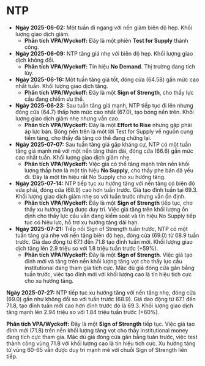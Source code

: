 # NTP

- **Ngày 2025-06-02:** Một tuần đi ngang với nến giảm biên độ hẹp. Khối lượng giao dịch giảm.
    - **Phân tích VPA/Wyckoff:** Đây là một phiên **Test for Supply** thành công.
- **Ngày 2025-06-09:** NTP tăng giá nhẹ với biên độ hẹp. Khối lượng giao dịch không đổi.
    - **Phân tích VPA/Wyckoff:** Tín hiệu **No Demand**. Thị trường đang tích lũy.
- **Ngày 2025-06-16:** Một tuần tăng giá tốt, đóng cửa (64.58) gần mức cao nhất tuần. Khối lượng giao dịch tăng.
    - **Phân tích VPA/Wyckoff:** Đây là một **Sign of Strength**, cho thấy lực cầu đang chiếm ưu thế.
- **Ngày 2025-06-23:** Sau tuần tăng giá mạnh, NTP tiếp tục đi lên nhưng đóng cửa (64.7) thấp hơn mức cao nhất (67.0), tạo bóng nến trên. Khối lượng giao dịch giảm nhẹ nhưng vẫn cao.
    - **Phân tích VPA/Wyckoff:** Đây là một **Effort to Rise** nhưng gặp phải áp lực bán. Bóng nến trên là một lời Test for Supply về nguồn cung tiềm tàng, cho thấy đà tăng có thể đang chững lại.
- **Ngày 2025-07-07:** Sau tuần tăng giá gặp kháng cự, NTP có một tuần tăng giá mạnh mẽ với một nến tăng thân dài, đóng cửa (66.6) gần mức cao nhất tuần. Khối lượng giao dịch giảm nhẹ.
    - **Phân tích VPA/Wyckoff:** Việc giá có thể tăng mạnh trên nền khối lượng thấp hơn là một tín hiệu **No Supply**, cho thấy phe bán đã yếu đi. Đây là một tín hiệu rất No Supply cho xu hướng tăng.
- **Ngày 2025-07-14:** NTP tiếp tục xu hướng tăng với nến tăng có biên độ vừa phải, đóng cửa (68.9) cao hơn tuần trước. Giá tạo đỉnh tuần tại 69.3. Khối lượng giao dịch giảm nhẹ so với tuần trước nhưng vẫn ổn định.
    - **Phân tích VPA/Wyckoff:** Đây là một **Sign of Strength** tiếp tục, cho thấy xu hướng tăng được duy trì. Việc giá tăng trên khối lượng ổn định cho thấy lực cầu vẫn đang kiểm soát và tín hiệu No Supply tiếp tục có hiệu lực, hỗ trợ xu hướng tăng dài hạn.
- **Ngày 2025-07-21:** Tiếp nối Sign of Strength tuần trước, NTP có một tuần tăng giá nhẹ với nến tăng biên độ hẹp, đóng cửa (69.0) từ 68.9 tuần trước. Giá dao động từ 67.1 đến 71.8 tạo đỉnh tuần mới. Khối lượng giao dịch tăng lên 2.9 triệu so với 1.8 triệu tuần trước (+59%).
    - **Phân tích VPA/Wyckoff:** Đây là một **Sign of Strength**. Việc giá tạo đỉnh mới và tăng trên nền khối lượng tăng vọt cho thấy lực cầu institutional đang tham gia tích cực. Mặc dù giá đóng cửa gần bằng tuần trước, việc tạo đỉnh mới với khối lượng cao là tín hiệu tích cực cho xu hướng tăng.


**Ngày 2025-07-27:** NTP tiếp tục xu hướng tăng với nến tăng nhẹ, đóng cửa (69.0) gần như không đổi so với tuần trước (68.9). Giá dao động từ 67.1 đến 71.8, tạo đỉnh tuần mới cao hơn đỉnh trước đó là 69.3. Khối lượng giao dịch tăng mạnh lên 2.94 triệu so với 1.84 triệu tuần trước (+60%).

**Phân tích VPA/Wyckoff:** Đây là một **Sign of Strength** tiếp tục. Việc giá tạo đỉnh mới (71.8) trên nền khối lượng tăng vọt cho thấy institutional money đang tích cực tham gia. Mặc dù giá đóng cửa gần bằng tuần trước, việc test thành công vùng 71.8 với khối lượng cao là tín hiệu tích cực. Xu hướng tăng từ vùng 60-65 vẫn được duy trì mạnh mẽ với chuỗi Sign of Strength liên tiếp.
